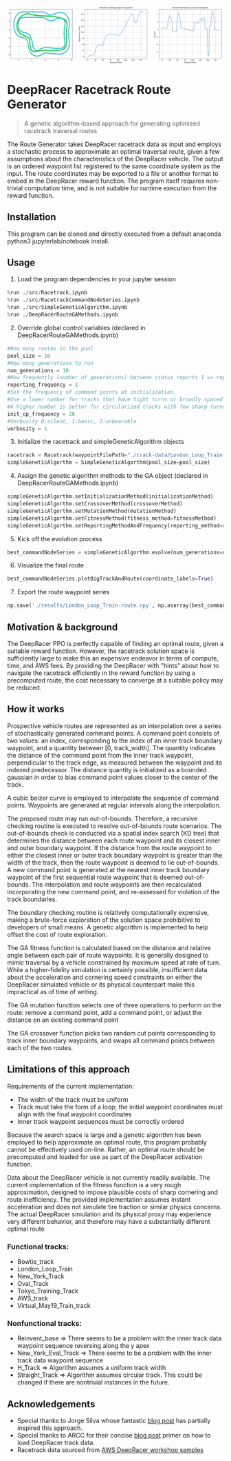 ![A New York Racetrack sample image depicting a route and heading-over-time charts](./assets/new-york-sample.png)
# DeepRacer Racetrack Route Generator
> A genetic algorithm-based approach for generating optimized racetrack traversal routes

The Route Generator takes DeepRacer racetrack data as input and employs a stochastic process to approximate an optimal traversal route, given a few assumptions about the characteristics of the DeepRacer vehicle. The output is an ordered waypoint list registered to the same coordinate system as the input. The route coordinates may be exported to a file or another format to embed in the DeepRacer reward function. The program itself requires non-trivial computation time, and is not suitable for runtime execution from the reward function.

## Installation

This program can be cloned and directly executed from a default anaconda python3 jupyterlab/notebook install.

## Usage

1. Load the program dependencies in your jupyter session
```python
%run ./src/Racetrack.ipynb
%run ./src/RacetrackCommandNodeSeries.ipynb
%run ./src/SimpleGeneticAlgorithm.ipynb
%run ./DeepRacerRouteGAMethods.ipynb
```

2. Override global control variables (declared in DeepRacerRouteGAMethods.ipynb)
```python
#How many routes in the pool
pool_size = 10
#How many generations to run
num_generations = 10
#How frequently (number of generations) between status reports 1 => report every generation
reporting_frequency = 1
#Set the frequency of command points at initialization. 
#Use a lower number for tracks that have tight turns or broadly spaced waypoints
#A higher number is better for circularized tracks with few sharp turns and will also converge faster
init_cp_frequency = 20
#Verbosity 0:silent, 1:basic, 2:unbearable
verbosity = 1
```

3. Initialize the racetrack and simpleGeneticAlgorithm objects
```python
racetrack = Racetrack(waypointFilePath="./track-data/London_Loop_Train.npy")
simpleGeneticAlgorthm = SimpleGeneticAlgorthm(pool_size=pool_size)
```

4. Assign the genetic algorithm methods to the GA object (declared in DeepRacerRouteGAMethods.ipynb)
```python
simpleGeneticAlgorthm.setInitializationMethod(initializationMethod)
simpleGeneticAlgorthm.setCrossoverMethod(crossoverMethod)
simpleGeneticAlgorthm.setMutationMethod(mutationMethod)
simpleGeneticAlgorthm.setFitnessMethod(fitness_method=fitnessMethod)
simpleGeneticAlgorthm.setReportingMethodAndFrequency(reporting_method=reportingMethod, reporting_frequency=reporting_frequency)
```

5. Kick off the evolution process
```python
best_commandNodeSeries = simpleGeneticAlgorthm.evolve(num_generations=num_generations)
```

6. Visualize the final route
```python
best_commandNodeSeries.plotBigTrackAndRoute(coordinate_labels=True)
```

7. Export the route waypoint series
```python
np.save('./results/London_Loop_Train-route.npy', np.asarray(best_commandNodeSeries.route_waypoints))
```

## Motivation & background

The DeepRacer PPO is perfectly capable of finding an optimal route, given a suitable reward function. However, the racetrack solution space is sufficiently large to make this an expensive endeavor in terms of compute, time, and AWS fees. By providing the DeepRacer with "hints" about how to navigate the racetrack efficiently in the reward function by using a precomputed route, the cost necessary to converge at a suitable policy may be reduced. 

## How it works

Prospective vehicle routes are represented as an interpolation over a series of stochastically generated command points. A command point consists of two values: an index, corresponding to the index of an inner track boundary waypoint, and a quantity between \[0, track_width\]. The quantity indicates the distance of the command point from the inner track waypoint, perpendicular to the track edge, as measured between the waypoint and its indexed predecessor. The distance quantity is initialized as a bounded gaussian in order to bias command point values closer to the center of the track.

A cubic beizer curve is employed to interpolate the sequence of command points. Waypoints are generated at regular intervals along the interpolation.

The proposed route may run out-of-bounds. Therefore, a recursive checking routine is executed to resolve out-of-bounds route scenarios. The out-of-bounds check is conducted via a spatial index search (KD tree) that determines the distance between each route waypoint and its closest inner and outer boundary waypoint. If the distance from the route waypoint to either the closest inner or outer track boundary waypoint is greater than the width of the track, then the route waypoint is deemed to lie out-of-bounds. A new command point is generated at the nearest inner track boundary waypoint of the first sequential route waypoint that is deemed out-of-bounds. The interpolation and route waypoints are then recalculated incorporating the new command point, and re-assessed for violation of the track boundaries.

The boundary checking routine is relatively computationally expensive, making a brute-force exploration of the solution space prohibitive to developers of small means. A genetic algorithm is implemented to help offset the cost of route exploration. 

The GA fitness function is calculated based on the distance and relative angle between each pair of route waypoints. It is generally designed to mimic traversal by a vehicle constrained by maximum speed at rate of turn. While a higher-fidelity simulation is certainly possible, insufficient data about the acceleration and cornering speed constraints on either the DeepRacer simulated vehicle or its physical counterpart make this impractical as of time of writing.

The GA mutation function selects one of three operations to perform on the route: remove a command point, add a command point, or adjust the distance on an existing command point

The GA crossover function picks two random cut points corresponding to track inner boundary waypoints, and swaps all command points between each of the two routes.

## Limitations of this approach

Requirements of the current implementation:
- The width of the track must be uniform
- Track must take the form of a loop; the initial waypoint coordinates must align with the final waypoint coordinates
- Inner track waypoint sequences must be correctly ordered

Because the search space is large and a genetic algorithm has been employed to help approximate an optimal route, this program probably cannot be effectively used on-line. Rather, an optimal route should be precomputed and loaded for use as part of the DeepRacer activation function.

Data about the DeepRacer vehicle is not currently readily available. The current implementation of the fitness function is a very rough approximation, designed to impose plausible costs of sharp cornering and route inefficiency. The provided implementation assumes instant acceleration and does not simulate tire traction or similar physics concerns. The actual DeepRacer simulation and its physical proxy may experience very different behavior, and therefore may have a substantially different optimal route 

### Functional tracks:
- Bowtie_track
- London_Loop_Train
- New_York_Track
- Oval_Track
- Tokyo_Training_Track
- AWS_track
- Virtual_May19_Train_track

### Nonfunctional tracks:
- Reinvent_base => There seems to be a problem with the inner track data waypoint sequence reversing along the y apex
- New_York_Eval_Track => There seems to be a problem with the inner track data waypoint sequence
- H_Track => Algorithm assumes a uniform track width
- Straight_Track => Algorithm assumes circular track. This could be changed if there are nontrivial instances in the future.

## Acknowledgements
- Special thanks to Jorge Silva whose fantastic [blog post](https://medium.com/myplanet-musings/the-best-path-a-deepracer-can-learn-2a468a3f6d64) has partially inspired this approach.
- Special thanks to ARCC for their concise [blog post](https://medium.com/@autonomousracecarclub/visualizing-aws-deepracer-waypoints-9b94e6311b7a) primer on how to load DeepRacer track data.
- Racetrack data sourced from [AWS DeepRacer workshop samples](https://github.com/aws-samples/aws-deepracer-workshops/tree/master/log-analysis)
